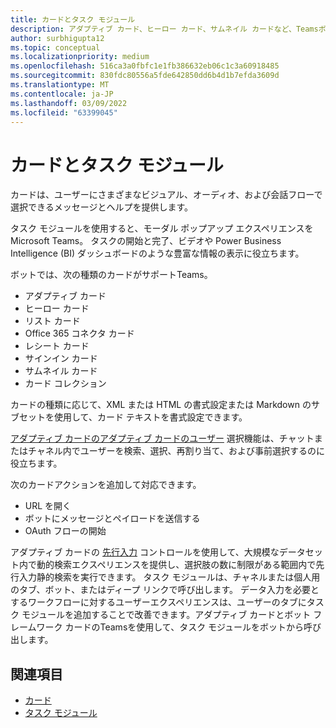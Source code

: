 ```yaml
---
title: カードとタスク モジュール
description: アダプティブ カード、ヒーロー カード、サムネイル カードなど、Teamsボットでサポートされているカードの種類について説明します。 チャネル、ボット、またはディープ リンクでのカードアクションとタスク モジュールの呼び出しについて学習します。
author: surbhigupta12
ms.topic: conceptual
ms.localizationpriority: medium
ms.openlocfilehash: 516ca3a0fbfc1e1fb386632eb06c1c3a60918485
ms.sourcegitcommit: 830fdc80556a5fde642850dd6b4d1b7efda3609d
ms.translationtype: MT
ms.contentlocale: ja-JP
ms.lasthandoff: 03/09/2022
ms.locfileid: "63399045"
---
```

# <a name="cards-and-task-modules"></a>カードとタスク モジュール

カードは、ユーザーにさまざまなビジュアル、オーディオ、および会話フローで選択できるメッセージとヘルプを提供します。

タスク モジュールを使用すると、モーダル ポップアップ エクスペリエンスをMicrosoft Teams。 タスクの開始と完了、ビデオや Power Business Intelligence (BI) ダッシュボードのような豊富な情報の表示に役立ちます。

ボットでは、次の種類のカードがサポートTeams。

* アダプティブ カード
* ヒーロー カード
* リスト カード
* Office 365 コネクタ カード
* レシート カード
* サインイン カード
* サムネイル カード
* カード コレクション

カードの種類に応じて、XML または HTML の書式設定または Markdown のサブセットを使用して、カード テキストを書式設定できます。

[アダプティブ カードのアダプティブ カードのユーザー](cards/people-picker.md) 選択機能は、チャットまたはチャネル内でユーザーを検索、選択、再割り当て、および事前選択するのに役立ちます。

次のカードアクションを追加して対応できます。

* URL を開く
* ボットにメッセージとペイロードを送信する
* OAuth フローの開始

アダプティブ カードの [先行入力](~/task-modules-and-cards/cards/dynamic-search.md) コントロールを使用して、大規模なデータセット内で動的検索エクスペリエンスを提供し、選択肢の数に制限がある範囲内で先行入力静的検索を実行できます。 タスク モジュールは、チャネルまたは個人用のタブ、ボット、またはディープ リンクで呼び出します。 データ入力を必要とするワークフローに対するユーザーエクスペリエンスは、ユーザーのタブにタスク モジュールを追加することで改善できます。アダプティブ カードとボット フレームワーク カードのTeamsを使用して、タスク モジュールをボットから呼び出します。

## <a name="see-also"></a>関連項目

* [カード](~/task-modules-and-cards/what-are-cards.md)
* [タスク モジュール](~/task-modules-and-cards/what-are-task-modules.md)
